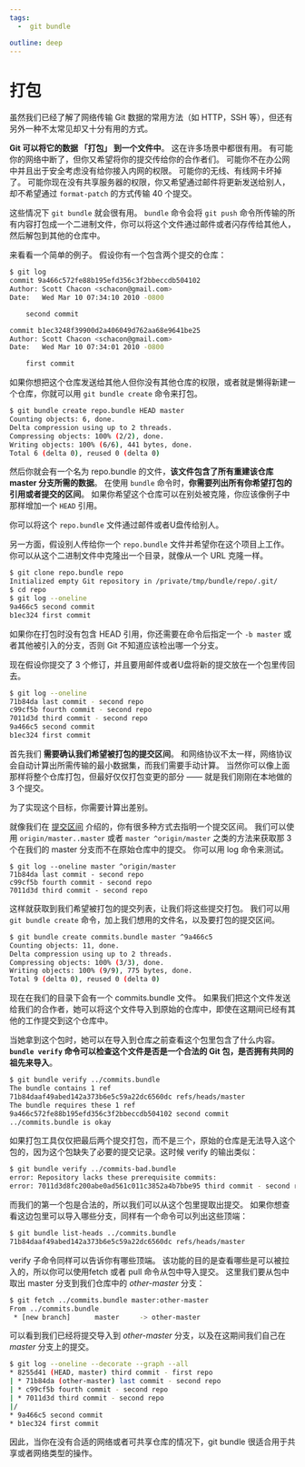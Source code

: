 ```yaml
---
tags:
  -  git bundle

outline: deep
---
```





# 打包

虽然我们已经了解了网络传输 Git 数据的常用方法（如 HTTP，SSH 等），但还有另外一种不太常见却又十分有用的方式。

**Git 可以将它的数据 「打包」 到一个文件中**。 这在许多场景中都很有用。 有可能你的网络中断了，但你又希望将你的提交传给你的合作者们。 可能你不在办公网中并且出于安全考虑没有给你接入内网的权限。 可能你的无线、有线网卡坏掉了。 可能你现在没有共享服务器的权限，你又希望通过邮件将更新发送给别人，却不希望通过 `format-patch`  的方式传输 40 个提交。

这些情况下 `git bundle` 就会很有用。 `bundle`  命令会将  `git push`  命令所传输的所有内容打包成一个二进制文件，你可以将这个文件通过邮件或者闪存传给其他人，然后解包到其他的仓库中。

来看看一个简单的例子。 假设你有一个包含两个提交的仓库：

```bash
$ git log
commit 9a466c572fe88b195efd356c3f2bbeccdb504102
Author: Scott Chacon <schacon@gmail.com>
Date:   Wed Mar 10 07:34:10 2010 -0800

    second commit

commit b1ec3248f39900d2a406049d762aa68e9641be25
Author: Scott Chacon <schacon@gmail.com>
Date:   Wed Mar 10 07:34:01 2010 -0800

    first commit
```

如果你想把这个仓库发送给其他人但你没有其他仓库的权限，或者就是懒得新建一个仓库，你就可以用 `git bundle create`  命令来打包。

```bash
$ git bundle create repo.bundle HEAD master
Counting objects: 6, done.
Delta compression using up to 2 threads.
Compressing objects: 100% (2/2), done.
Writing objects: 100% (6/6), 441 bytes, done.
Total 6 (delta 0), reused 0 (delta 0)
```

然后你就会有一个名为 repo.bundle 的文件，**该文件包含了所有重建该仓库 master 分支所需的数据**。 在使用 `bundle`  命令时，**你需要列出所有你希望打包的引用或者提交的区间**。 如果你希望这个仓库可以在别处被克隆，你应该像例子中那样增加一个 `HEAD`  引用。

你可以将这个 `repo.bundle`  文件通过邮件或者U盘传给别人。

另一方面，假设别人传给你一个  `repo.bundle`  文件并希望你在这个项目上工作。 你可以从这个二进制文件中克隆出一个目录，就像从一个 URL 克隆一样。

```bash
$ git clone repo.bundle repo
Initialized empty Git repository in /private/tmp/bundle/repo/.git/
$ cd repo
$ git log --oneline
9a466c5 second commit
b1ec324 first commit
```

如果你在打包时没有包含 HEAD 引用，你还需要在命令后指定一个 `-b master`  或者其他被引入的分支，否则 Git 不知道应该检出哪一个分支。

现在假设你提交了 3 个修订，并且要用邮件或者U盘将新的提交放在一个包里传回去。

```bash
$ git log --oneline
71b84da last commit - second repo
c99cf5b fourth commit - second repo
7011d3d third commit - second repo
9a466c5 second commit
b1ec324 first commit
```

首先我们 **需要确认我们希望被打包的提交区间**。 和网络协议不太一样，网络协议会自动计算出所需传输的最小数据集，而我们需要手动计算。 当然你可以像上面那样将整个仓库打包，但最好仅仅打包变更的部分 —— 就是我们刚刚在本地做的 3 个提交。

为了实现这个目标，你需要计算出差别。

 就像我们在 [提交区间](./01.md) 介绍的，你有很多种方式去指明一个提交区间。 我们可以使用 `origin/master..master`  或者 `master ^origin/master`  之类的方法来获取那 3 个在我们的 master 分支而不在原始仓库中的提交。 你可以用 log 命令来测试。

```
$ git log --oneline master ^origin/master
71b84da last commit - second repo
c99cf5b fourth commit - second repo
7011d3d third commit - second repo
```

这样就获取到我们希望被打包的提交列表，让我们将这些提交打包。 我们可以用 `git bundle create` 命令，加上我们想用的文件名，以及要打包的提交区间。

```bash
$ git bundle create commits.bundle master ^9a466c5
Counting objects: 11, done.
Delta compression using up to 2 threads.
Compressing objects: 100% (3/3), done.
Writing objects: 100% (9/9), 775 bytes, done.
Total 9 (delta 0), reused 0 (delta 0)
```

现在在我们的目录下会有一个 commits.bundle 文件。 如果我们把这个文件发送给我们的合作者，她可以将这个文件导入到原始的仓库中，即使在这期间已经有其他的工作提交到这个仓库中。

当她拿到这个包时，她可以在导入到仓库之前查看这个包里包含了什么内容。 **`bundle verify`  命令可以检查这个文件是否是一个合法的 Git 包，是否拥有共同的祖先来导入**。

```bash
$ git bundle verify ../commits.bundle
The bundle contains 1 ref
71b84daaf49abed142a373b6e5c59a22dc6560dc refs/heads/master
The bundle requires these 1 ref
9a466c572fe88b195efd356c3f2bbeccdb504102 second commit
../commits.bundle is okay
```

如果打包工具仅仅把最后两个提交打包，而不是三个，原始的仓库是无法导入这个包的，因为这个包缺失了必要的提交记录。这时候 verify 的输出类似：

```bash
$ git bundle verify ../commits-bad.bundle
error: Repository lacks these prerequisite commits:
error: 7011d3d8fc200abe0ad561c011c3852a4b7bbe95 third commit - second repo
```

而我们的第一个包是合法的，所以我们可以从这个包里提取出提交。 如果你想查看这边包里可以导入哪些分支，同样有一个命令可以列出这些顶端：

```bash
$ git bundle list-heads ../commits.bundle
71b84daaf49abed142a373b6e5c59a22dc6560dc refs/heads/master
```

verify 子命令同样可以告诉你有哪些顶端。 该功能的目的是查看哪些是可以被拉入的，所以你可以使用fetch 或者 pull 命令从包中导入提交。 这里我们要从包中取出 master 分支到我们仓库中的 *other-master* 分支：

```bash
$ git fetch ../commits.bundle master:other-master
From ../commits.bundle
 * [new branch]      master     -> other-master
```

可以看到我们已经将提交导入到 *other-master* 分支，以及在这期间我们自己在 *master* 分支上的提交。

```bash
$ git log --oneline --decorate --graph --all
* 8255d41 (HEAD, master) third commit - first repo
| * 71b84da (other-master) last commit - second repo
| * c99cf5b fourth commit - second repo
| * 7011d3d third commit - second repo
|/
* 9a466c5 second commit
* b1ec324 first commit
```

因此，当你在没有合适的网络或者可共享仓库的情况下，git bundle 很适合用于共享或者网络类型的操作。
